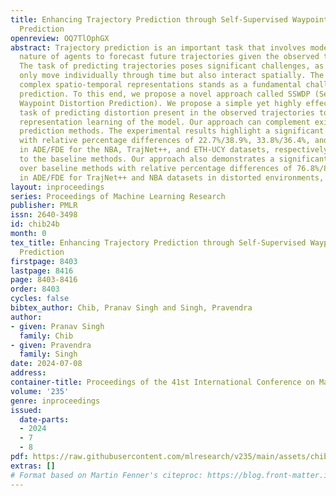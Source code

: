 ```yaml
---
title: Enhancing Trajectory Prediction through Self-Supervised Waypoint Distortion
  Prediction
openreview: OQ7TlOphGX
abstract: Trajectory prediction is an important task that involves modeling the indeterminate
  nature of agents to forecast future trajectories given the observed trajectory sequences.
  The task of predicting trajectories poses significant challenges, as agents not
  only move individually through time but also interact spatially. The learning of
  complex spatio-temporal representations stands as a fundamental challenge in trajectory
  prediction. To this end, we propose a novel approach called SSWDP (Self-Supervised
  Waypoint Distortion Prediction). We propose a simple yet highly effective self-supervised
  task of predicting distortion present in the observed trajectories to improve the
  representation learning of the model. Our approach can complement existing trajectory
  prediction methods. The experimental results highlight a significant improvement
  with relative percentage differences of 22.7%/38.9%, 33.8%/36.4%, and 16.60%/23.20%
  in ADE/FDE for the NBA, TrajNet++, and ETH-UCY datasets, respectively, compared
  to the baseline methods. Our approach also demonstrates a significant improvement
  over baseline methods with relative percentage differences of 76.8%/82.5% and 61.0%/36.1%
  in ADE/FDE for TrajNet++ and NBA datasets in distorted environments, respectively.
layout: inproceedings
series: Proceedings of Machine Learning Research
publisher: PMLR
issn: 2640-3498
id: chib24b
month: 0
tex_title: Enhancing Trajectory Prediction through Self-Supervised Waypoint Distortion
  Prediction
firstpage: 8403
lastpage: 8416
page: 8403-8416
order: 8403
cycles: false
bibtex_author: Chib, Pranav Singh and Singh, Pravendra
author:
- given: Pranav Singh
  family: Chib
- given: Pravendra
  family: Singh
date: 2024-07-08
address:
container-title: Proceedings of the 41st International Conference on Machine Learning
volume: '235'
genre: inproceedings
issued:
  date-parts:
  - 2024
  - 7
  - 8
pdf: https://raw.githubusercontent.com/mlresearch/v235/main/assets/chib24b/chib24b.pdf
extras: []
# Format based on Martin Fenner's citeproc: https://blog.front-matter.io/posts/citeproc-yaml-for-bibliographies/
---
```

